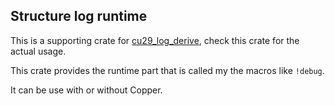 ## Structure log runtime

This is a supporting crate
for [cu29_log_derive](https://github.com/copper-project/copper-rs/tree/master/core/cu29_log_derive), check this crate
for the actual usage.

This crate provides the runtime part that is called my the macros like `!debug`.

It can be use with or without Copper.